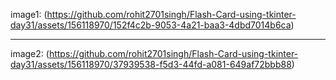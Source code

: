 image1: (https://github.com/rohit2701singh/Flash-Card-using-tkinter-day31/assets/156118970/152f4c2b-9053-4a21-baa3-4dbd7014b6ca) <br><hr>
image2: (https://github.com/rohit2701singh/Flash-Card-using-tkinter-day31/assets/156118970/37939538-f5d3-44fd-a081-649af72bbb88)
